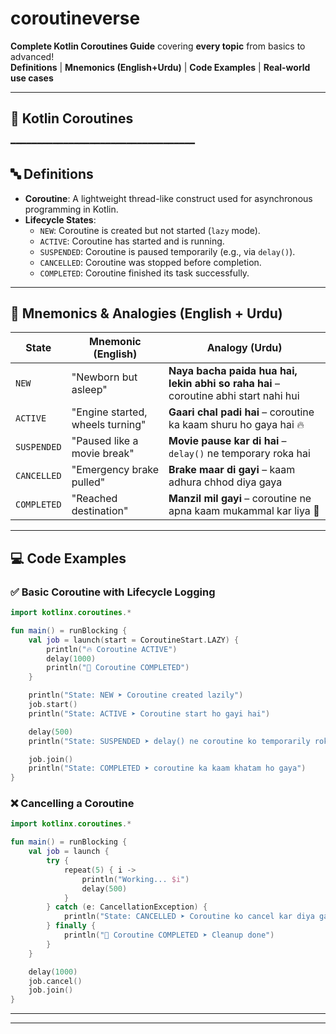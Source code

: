 # coroutineverse
**Complete Kotlin Coroutines Guide** covering **every topic** from basics to advanced!  
**Definitions** | **Mnemonics (English+Urdu)** | **Code Examples** | **Real-world use cases**

---
## 🧵 Kotlin Coroutines  
━━━━━━━━━━━━━━━━━━━━━━━━━━━━━━━━━━━

## 🔤 Definitions

- **Coroutine**: A lightweight thread-like construct used for asynchronous programming in Kotlin.
- **Lifecycle States**:
  - `NEW`: Coroutine is created but not started (`lazy` mode).
  - `ACTIVE`: Coroutine has started and is running.
  - `SUSPENDED`: Coroutine is paused temporarily (e.g., via `delay()`).
  - `CANCELLED`: Coroutine was stopped before completion.
  - `COMPLETED`: Coroutine finished its task successfully.

---

## 🧠 Mnemonics & Analogies (English + Urdu)

| State        | Mnemonic (English)                              | Analogy (Urdu)                                                                 |
|--------------|--------------------------------------------------|--------------------------------------------------------------------------------|
| `NEW`        | "Newborn but asleep"                            | **Naya bacha paida hua hai, lekin abhi so raha hai** – coroutine abhi start nahi hui |
| `ACTIVE`     | "Engine started, wheels turning"                | **Gaari chal padi hai** – coroutine ka kaam shuru ho gaya hai 🔥              |
| `SUSPENDED`  | "Paused like a movie break"                     | **Movie pause kar di hai** – `delay()` ne temporary roka hai                  |
| `CANCELLED`  | "Emergency brake pulled"                        | **Brake maar di gayi** – kaam adhura chhod diya gaya                          |
| `COMPLETED`  | "Reached destination"                           | **Manzil mil gayi** – coroutine ne apna kaam mukammal kar liya 🏁              |

---

## 💻 Code Examples

### ✅ Basic Coroutine with Lifecycle Logging

```kotlin
import kotlinx.coroutines.*

fun main() = runBlocking {
    val job = launch(start = CoroutineStart.LAZY) {
        println("🔥 Coroutine ACTIVE")
        delay(1000)
        println("🏁 Coroutine COMPLETED")
    }

    println("State: NEW ➤ Coroutine created lazily")
    job.start()
    println("State: ACTIVE ➤ Coroutine start ho gayi hai")

    delay(500)
    println("State: SUSPENDED ➤ delay() ne coroutine ko temporarily roka hai")

    job.join()
    println("State: COMPLETED ➤ coroutine ka kaam khatam ho gaya")
}
```

### ❌ Cancelling a Coroutine

```kotlin
import kotlinx.coroutines.*

fun main() = runBlocking {
    val job = launch {
        try {
            repeat(5) { i ->
                println("Working... $i")
                delay(500)
            }
        } catch (e: CancellationException) {
            println("State: CANCELLED ➤ Coroutine ko cancel kar diya gaya")
        } finally {
            println("🏁 Coroutine COMPLETED ➤ Cleanup done")
        }
    }

    delay(1000)
    job.cancel()
    job.join()
}
```

---
---

